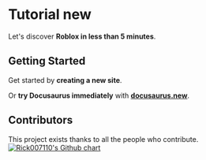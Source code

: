 # Tutorial new

Let's discover **Roblox in less than 5 minutes**.

## Getting Started

Get started by **creating a new site**.

Or **try Docusaurus immediately** with **[docusaurus.new](https://docusaurus.new)**.

## Contributors

This project exists thanks to all the people who contribute. <a href="https://github.com/Rick007110/moonwavetest/graphs/contributors"><img src="https://ghchart.rshah.org/Rick007110" alt="Rick007110's Github chart" /></a>